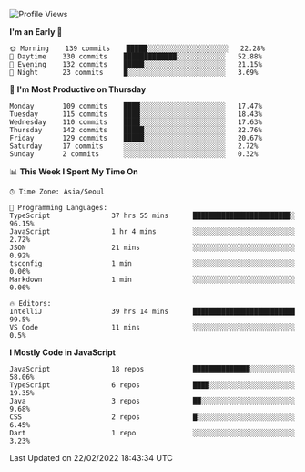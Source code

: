 <!--START_SECTION:waka-->
![Profile Views](http://img.shields.io/badge/Profile%20Views-1-blue)

**I'm an Early 🐤** 

```text
🌞 Morning    139 commits    █████░░░░░░░░░░░░░░░░░░░░   22.28% 
🌆 Daytime    330 commits    █████████████░░░░░░░░░░░░   52.88% 
🌃 Evening    132 commits    █████░░░░░░░░░░░░░░░░░░░░   21.15% 
🌙 Night      23 commits     █░░░░░░░░░░░░░░░░░░░░░░░░   3.69%

```
📅 **I'm Most Productive on Thursday** 

```text
Monday       109 commits    ████░░░░░░░░░░░░░░░░░░░░░   17.47% 
Tuesday      115 commits    ████░░░░░░░░░░░░░░░░░░░░░   18.43% 
Wednesday    110 commits    ████░░░░░░░░░░░░░░░░░░░░░   17.63% 
Thursday     142 commits    █████░░░░░░░░░░░░░░░░░░░░   22.76% 
Friday       129 commits    █████░░░░░░░░░░░░░░░░░░░░   20.67% 
Saturday     17 commits     ░░░░░░░░░░░░░░░░░░░░░░░░░   2.72% 
Sunday       2 commits      ░░░░░░░░░░░░░░░░░░░░░░░░░   0.32%

```


📊 **This Week I Spent My Time On** 

```text
⌚︎ Time Zone: Asia/Seoul

💬 Programming Languages: 
TypeScript               37 hrs 55 mins      ████████████████████████░   96.15% 
JavaScript               1 hr 4 mins         ░░░░░░░░░░░░░░░░░░░░░░░░░   2.72% 
JSON                     21 mins             ░░░░░░░░░░░░░░░░░░░░░░░░░   0.92% 
tsconfig                 1 min               ░░░░░░░░░░░░░░░░░░░░░░░░░   0.06% 
Markdown                 1 min               ░░░░░░░░░░░░░░░░░░░░░░░░░   0.06%

🔥 Editors: 
IntelliJ                 39 hrs 14 mins      █████████████████████████   99.5% 
VS Code                  11 mins             ░░░░░░░░░░░░░░░░░░░░░░░░░   0.5%

```

**I Mostly Code in JavaScript** 

```text
JavaScript               18 repos            ██████████████░░░░░░░░░░░   58.06% 
TypeScript               6 repos             ████░░░░░░░░░░░░░░░░░░░░░   19.35% 
Java                     3 repos             ██░░░░░░░░░░░░░░░░░░░░░░░   9.68% 
CSS                      2 repos             █░░░░░░░░░░░░░░░░░░░░░░░░   6.45% 
Dart                     1 repo              ░░░░░░░░░░░░░░░░░░░░░░░░░   3.23%

```



 Last Updated on 22/02/2022 18:43:34 UTC
<!--END_SECTION:waka-->

